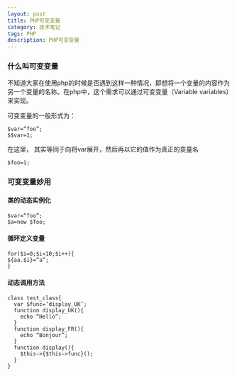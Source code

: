 ```yaml
---
layout: post
title: PHP可变变量
category: 技术笔记
tags: PHP
description: PHP可变变量
---
```


### 什么叫可变变量

不知道大家在使用php的时候是否遇到这样一种情况，即想将一个变量的内容作为另一个变量的名称。在php中，这个需求可以通过可变变量（Variable variables）来实现。

可变变量的一般形式为：

    $var=“foo”;
    $$var=1;
 

在这里， 其实等同于向将var展开，然后再以它的值作为真正的变量名

    $foo=1;

### 可变变量妙用
#### 类的动态实例化

    $var=“foo”;
    $a=new $foo;

#### 循环定义变量

    for($i=0;$i<10;$i++){
    ${aa.$i}=“a”;
    }

#### 动态调用方法

    class test_class{
      var $func=‘display_UK’;
      function display_UK(){
        echo “Hello”;
      }
      function display_FR(){
        echo “Bonjour”;
      }
      function display(){
        $this->{$this->func}();
      }
    }